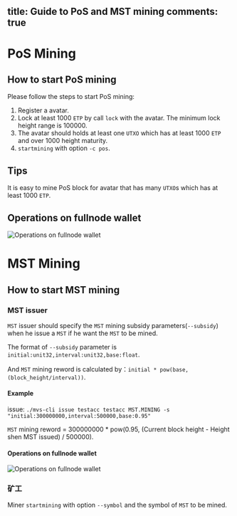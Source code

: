 title: Guide to PoS and MST mining 
comments: true
---

# PoS Mining

## How to start PoS mining
Please follow the steps to start PoS mining:
1. Register a avatar.
2. Lock at least 1000 `ETP` by call `lock` with the avatar. The minimum lock height range is 100000.
3. The avatar should holds at least one `UTXO` which has at least 1000 `ETP` and over 1000 height maturity. 
4. `startmining` with option `-c pos`.

## Tips
It is easy to mine PoS block for avatar that has many `UTXO`s which has at least 1000 `ETP`.

## Operations on fullnode wallet 
![Operations on fullnode wallet](/images/mining/en/pos_mst_mining_overview.png)

# MST Mining

## How to start MST mining

### MST issuer
`MST` issuer should specify the `MST` mining subsidy parameters(`--subsidy`) when he issue a `MST` if he want the `MST` to be mined.

The format of `--subsidy` parameter is `initial:unit32,interval:unit32,base:float`. 

And `MST` mining reword is calculated by：`initial * pow(base, (block_height/interval))`.

#### Example
issue:
`./mvs-cli issue testacc testacc MST.MINING -s "initial:300000000,interval:500000,base:0.95"`

`MST` mining reword = 300000000 * pow(0.95, (Current block height - Height shen MST issued) / 500000).

#### Operations on fullnode wallet
![Operations on fullnode wallet ](/images/mining/en/mst_mining_create_asset.png)

### 矿工
Miner `startmining` with option `--symbol` and the symbol of `MST` to be mined.
